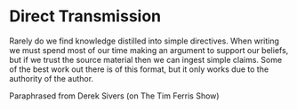 # Direct Transmission

Rarely do we find knowledge distilled into simple directives. When writing we must spend most of our time making an argument to support our beliefs, but if we trust the source material then we can ingest simple claims. Some of the best work out there is of this format, but it only works due to the authority of the author.

Paraphrased from Derek Sivers \(on The Tim Ferris Show\)

